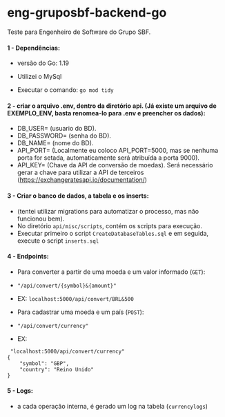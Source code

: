 # eng-gruposbf-backend-go
Teste para Engenheiro de Software do Grupo SBF.
#### 1 - Dependências:
- versão do Go: 1.19
- Utilizei o MySql

- Executar o comando: 
```go mod tidy```

#### 2 - criar o arquivo .env, dentro da diretório api. (Já existe um arquivo de EXEMPLO_ENV, basta renomea-lo para .env e preencher os dados):
- DB_USER= (usuario do BD).
- DB_PASSWORD= (senha do BD).
- DB_NAME= (nome do BD).
- API_PORT= (Localmente eu coloco API_PORT=5000, mas se nenhuma porta for setada, automaticamente será atribuída a porta 9000).
- API_KEY= (Chave da API de conversão de moedas). Será necessário gerar a chave para utilizar a API de terceiros (https://exchangeratesapi.io/documentation/)

#### 3 - Criar o banco de dados, a tabela e os inserts:
- (tentei utilizar migrations para automatizar o processo, mas não funcionou bem).
- No diretório ```api/misc/scripts```, contém os scripts para execução.
- Executar primeiro o script ```CreateDatabaseTables.sql``` e em seguida, execute o script ```inserts.sql```

#### 4 - Endpoints:

- Para converter a partir de uma moeda e um valor informado (```GET```):
- ```"/api/convert/{symbol}&{amount}" ```
- EX: ``` localhost:5000/api/convert/BRL&500 ```

- Para cadastrar uma moeda e um país (```POST```):
- ``` "/api/convert/currency" ```
- EX: 
```
 "localhost:5000/api/convert/currency"
{
    "symbol": "GBP",
    "country": "Reino Unido"
}
```

#### 5 - Logs:
- a cada operação interna, é gerado um log na tabela (```currencylogs```)